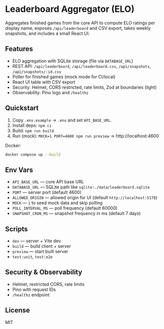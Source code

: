 # Leaderboard Aggregator (ELO)

Aggregates finished games from the core API to compute ELO ratings per display name, exposes `/api/leaderboard` and CSV export, takes weekly snapshots, and includes a small React UI.

## Features

- ELO aggregation with SQLite storage (file via `DATABASE_URL`)
- REST API: `/api/leaderboard`, `/api/leaderboard.csv`, `/api/snapshots`, `/api/snapshots/:id.csv`
- Poller for finished games (mock mode for CI/local)
- React UI table with CSV export
- Security: Helmet, CORS restricted, rate limits, Zod at boundaries (light)
- Observability: Pino logs and `/healthz`

## Quickstart

1. Copy `.env.example` → `.env` and set `API_BASE_URL`.
2. Install deps: `npm ci`
3. Build: `npm run build`
4. Run (mock): `MOCK=1 PORT=4600 npm run preview` → http://localhost:4600

Docker:

```bash
docker compose up --build
```

## Env Vars

- `API_BASE_URL` — core API base URL
- `DATABASE_URL` — SQLite path like `sqlite:./data/leaderboard.sqlite`
- `PORT` — server port (default 4600)
- `ALLOWED_ORIGIN` — allowed origin for UI (default `http://localhost:5178`)
- `MOCK` — `1` to seed mock data and skip polling
- `POLL_INTERVAL_MS` — poll frequency (default 60000)
- `SNAPSHOT_CRON_MS` — snapshot frequency in ms (default 7 days)

## Scripts

- `dev` — server + Vite dev
- `build` — build client + server
- `preview` — start built server
- `test:unit`, `test:e2e`

## Security & Observability

- Helmet, restricted CORS, rate limits
- Pino with request IDs
- `/healthz` endpoint

## License

MIT

